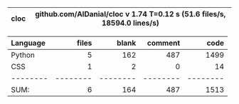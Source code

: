 cloc|github.com/AlDanial/cloc v 1.74  T=0.12 s (51.6 files/s, 18594.0 lines/s)
--- | ---

Language|files|blank|comment|code
:-------|-------:|-------:|-------:|-------:
Python|5|162|487|1499
CSS|1|2|0|14
--------|--------|--------|--------|--------
SUM:|6|164|487|1513
